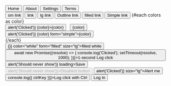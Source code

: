 <script lang="ts">
  import { Story } from 'kitbook';
  import Button from '$lib/ui/Button.svelte';
  const colors: ('red' | 'orange' | 'green' | 'black' | 'white' | 'primary')[] = [
    'primary',
    'red',
    'orange',
    'green',
    'black',
    'white',
  ];
</script>

<Story name="Stacked menu">
  <div class="flex flex-col p-2 w-96">
    <Button href="/" form="menu">Home</Button>
    <Button href="/" form="menu" active={true}>About</Button>
    <Button href="/" form="menu">Settings</Button>
    <Button href="/" form="link">Terms</Button>
  </div>
</Story>

<Story name="External link size">
  <Button href="/" size="sm" target="_blank">sm link</Button>
  <Button href="/" target="_blank">link</Button>
  <Button href="/" size="lg" target="_blank">lg link</Button>
</Story>

<Story name="Forms">
  <Button href="/">Outline link</Button>
  <Button form="filled" href="/">filled link</Button>
  <Button form="simple" href="/">Simple link</Button>
</Story>

<Story name="colors">
  {#each colors as color}
    <div class="my-1 flex justify-around">
      <Button onclick={() => alert('Clicked')} {color}>{color}</Button>
      &nbsp;
      <Button href="/" {color} form="filled">{color}</Button>
      &nbsp;
      <Button onclick={() => alert('Clicked')} {color} form="simple">{color}</Button>
    </div>
  {/each}
</Story>

<Story name="white">
  <div class="bg-gray-900 p-2 text-center">
    <Button onclick={() => {}} color="white" form="filled" size="lg">filled white</Button>
  </div>
</Story>

<Story name="Loading state">
  <Button
    onclick={async () =>
      await new Promise((resolve) => {
        console.log('Clicked');
        setTimeout(resolve, 1000);
      })}>1-second Log click</Button>
  <Button onclick={() => alert('Should never show')} loading>Save</Button>
</Story>

<Story name="disabled click">
  <Button disabled onclick={() => alert('Should never show')}>Disabled button</Button>
</Story>

<Story name="lg click">
  <Button onclick={() => alert('Clicked')} size="lg">Alert me</Button>
</Story>

<Story name="ctrl click">
  <Button onclick={({ ctrlKey }) => console.log({ ctrlKey })}>Log click with Ctrl</Button>
</Story>

<Story name="text">
  <Button form="text">Log In</Button>
</Story>
